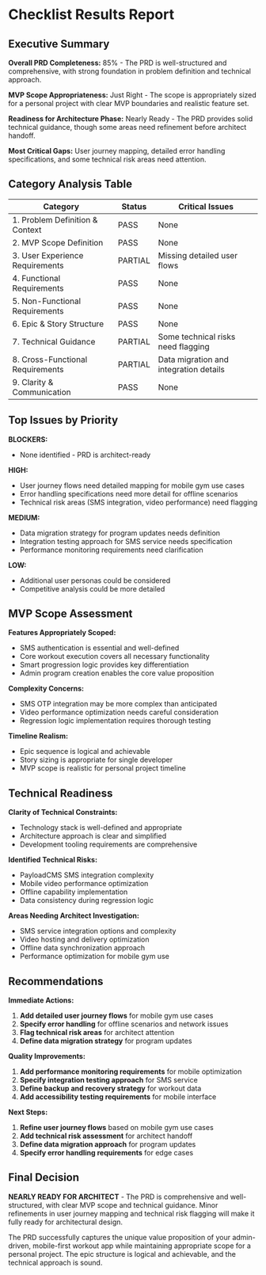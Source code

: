 # Checklist Results Report

## Executive Summary

**Overall PRD Completeness:** 85% - The PRD is well-structured and comprehensive, with strong foundation in problem definition and technical approach.

**MVP Scope Appropriateness:** Just Right - The scope is appropriately sized for a personal project with clear MVP boundaries and realistic feature set.

**Readiness for Architecture Phase:** Nearly Ready - The PRD provides solid technical guidance, though some areas need refinement before architect handoff.

**Most Critical Gaps:** User journey mapping, detailed error handling specifications, and some technical risk areas need attention.

## Category Analysis Table

| Category                         | Status  | Critical Issues                        |
| -------------------------------- | ------- | -------------------------------------- |
| 1. Problem Definition & Context  | PASS    | None                                   |
| 2. MVP Scope Definition          | PASS    | None                                   |
| 3. User Experience Requirements  | PARTIAL | Missing detailed user flows            |
| 4. Functional Requirements       | PASS    | None                                   |
| 5. Non-Functional Requirements   | PASS    | None                                   |
| 6. Epic & Story Structure        | PASS    | None                                   |
| 7. Technical Guidance            | PARTIAL | Some technical risks need flagging     |
| 8. Cross-Functional Requirements | PARTIAL | Data migration and integration details |
| 9. Clarity & Communication       | PASS    | None                                   |

## Top Issues by Priority

**BLOCKERS:**

- None identified - PRD is architect-ready

**HIGH:**

- User journey flows need detailed mapping for mobile gym use cases
- Error handling specifications need more detail for offline scenarios
- Technical risk areas (SMS integration, video performance) need flagging

**MEDIUM:**

- Data migration strategy for program updates needs definition
- Integration testing approach for SMS service needs specification
- Performance monitoring requirements need clarification

**LOW:**

- Additional user personas could be considered
- Competitive analysis could be more detailed

## MVP Scope Assessment

**Features Appropriately Scoped:**

- SMS authentication is essential and well-defined
- Core workout execution covers all necessary functionality
- Smart progression logic provides key differentiation
- Admin program creation enables the core value proposition

**Complexity Concerns:**

- SMS OTP integration may be more complex than anticipated
- Video performance optimization needs careful consideration
- Regression logic implementation requires thorough testing

**Timeline Realism:**

- Epic sequence is logical and achievable
- Story sizing is appropriate for single developer
- MVP scope is realistic for personal project timeline

## Technical Readiness

**Clarity of Technical Constraints:**

- Technology stack is well-defined and appropriate
- Architecture approach is clear and simplified
- Development tooling requirements are comprehensive

**Identified Technical Risks:**

- PayloadCMS SMS integration complexity
- Mobile video performance optimization
- Offline capability implementation
- Data consistency during regression logic

**Areas Needing Architect Investigation:**

- SMS service integration options and complexity
- Video hosting and delivery optimization
- Offline data synchronization approach
- Performance optimization for mobile gym use

## Recommendations

**Immediate Actions:**

1. **Add detailed user journey flows** for mobile gym use cases
2. **Specify error handling** for offline scenarios and network issues
3. **Flag technical risk areas** for architect attention
4. **Define data migration strategy** for program updates

**Quality Improvements:**

1. **Add performance monitoring requirements** for mobile optimization
2. **Specify integration testing approach** for SMS service
3. **Define backup and recovery strategy** for workout data
4. **Add accessibility testing requirements** for mobile interface

**Next Steps:**

1. **Refine user journey flows** based on mobile gym use cases
2. **Add technical risk assessment** for architect handoff
3. **Define data migration approach** for program updates
4. **Specify error handling requirements** for edge cases

## Final Decision

**NEARLY READY FOR ARCHITECT** - The PRD is comprehensive and well-structured, with clear MVP scope and technical guidance. Minor refinements in user journey mapping and technical risk flagging will make it fully ready for architectural design.

The PRD successfully captures the unique value proposition of your admin-driven, mobile-first workout app while maintaining appropriate scope for a personal project. The epic structure is logical and achievable, and the technical approach is sound.

